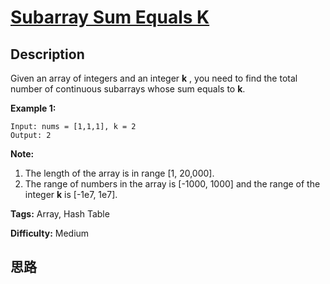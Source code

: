 # [Subarray Sum Equals K][title]

## Description

Given an array of integers and an integer **k** , you need to find the total
number of continuous subarrays whose sum equals to **k**.

**Example 1:**  
            Input: nums = [1,1,1], k = 2    Output: 2    

**Note:**  

  1. The length of the array is in range [1, 20,000].
  2. The range of numbers in the array is [-1000, 1000] and the range of the integer **k** is [-1e7, 1e7].


**Tags:** Array, Hash Table

**Difficulty:** Medium

## 思路

[title]: https://leetcode.com/problems/subarray-sum-equals-k
